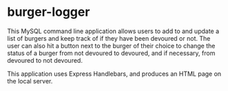# burger-logger

This MySQL command line application allows users to add to and update a list of burgers and keep track of if they have been devoured or not. The user can also hit a button next to the burger of their choice to change the status of a burger from not devoured to devoured, and if necessary, from devoured to not devoured.

This application uses Express Handlebars, and produces an HTML page on the local server.